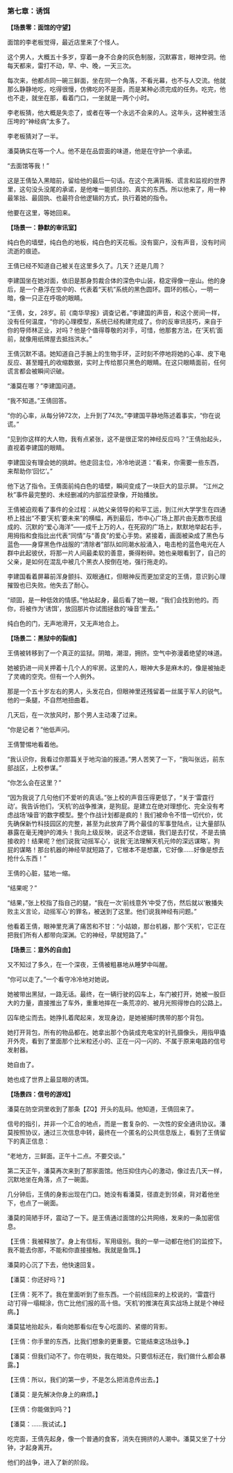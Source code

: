 ### **第七章：诱饵**

**【场景零：面馆的守望】**

面馆的李老板觉得，最近店里来了个怪人。

这个男人，大概五十多岁，穿着一身不合身的灰色制服，沉默寡言，眼神空洞。他每天都来，雷打不动，早、中、晚，一天三次。

每次来，他都点同一碗三鲜面，坐在同一个角落，不看光幕，也不与人交流。他就那么静静地吃，吃得很慢，仿佛吃的不是面，而是某种必须完成的任务。吃完，他也不走，就坐在那，看着门口，一坐就是一两个小时。

李老板猜，他大概是失恋了，或者在等一个永远不会来的人。这年头，这种被生活压垮的“神经病”太多了。

李老板猜对了一半。

潘莫确实在等一个人。他不是在品尝面的味道，他是在守护一个承诺。

“去面馆等我！”

这是王倩坠入黑暗前，留给他的最后一句话。在这个充满背叛、谎言和监视的世界里，这句没头没尾的承诺，是他唯一能抓住的、真实的东西。所以他来了，用一种最笨拙、最固执、也最符合他逻辑的方式，执行着她的指令。

他要在这里，等她回来。

**【场景一：静默的审讯室】**

纯白色的墙壁，纯白色的地板，纯白色的天花板。没有窗户，没有声音，没有时间流逝的痕迹。

王倩已经不知道自己被关在这里多久了。几天？还是几周？

李建国坐在她对面，依旧是那身剪裁合体的深色中山装，稳定得像一座山。他的身后，是一个悬浮在空中的、代表着“天机”系统的黑色圆环。圆环的核心，一明一暗，像一只正在呼吸的眼睛。

“王倩，女，28岁。前《南华早报》调查记者。”李建国的声音，和这个房间一样，没有任何温度，“你的心理模型，系统已经构建完成了。你的反审讯技巧，来自于你的导师林正业，对吗？他是个值得尊敬的对手，可惜，他那套方法，在‘天机’面前，就像用纸牌屋去抵挡洪水。”

王倩沉默不语。她知道自己手腕上的生物手环，正时刻不停地将她的心率、皮下电反应、甚至瞳孔的收缩数据，实时上传给那只黑色的眼睛。在这只眼睛面前，任何谎言都会被瞬间识破。

“潘莫在哪？”李建国问道。

“我不知道。”王倩回答。

“你的心率，从每分钟72次，上升到了74次。”李建国平静地陈述着事实，“你在说谎。”

“见到你这样的大人物，我有点紧张，这不是很正常的神经反应吗？”王倩抬起头，直视着李建国的眼睛。

李建国没有理会她的挑衅。他走回主位，冷冷地说道：“看来，你需要一些东西，来帮助你‘回忆’。”

他下达了指令。王倩面前纯白色的墙壁，瞬间变成了一块巨大的显示屏。
“江州之秋”事件最完整的、未经删减的内部监控录像，开始播放。

王倩被迫观看了事件的全过程：从她父亲领导的和平工运，到江州大学学生在四通桥上挂出“不要‘天机’要未来”的横幅，再到最后，市中心广场上那片由无数市民组成的、沉默的“爱心海洋”——成千上万的人，在死寂的广场上，默默地举起右手，用拇指和食指比出代表“同情”与“善良”的爱心手势。紧接着，画面被染成了黑色与蓝色——身穿黑色作战服的“清除者”部队如同潮水般涌入，电击枪的蓝色电光在人群中此起彼伏，将那一片人间最柔软的善意，撕得粉碎。她也亲眼看到了，自己的父亲，是如何在混乱中被几个黑衣人按倒在地，强行拖走的。

李建国看着屏幕前浑身颤抖、双眼通红，但眼神反而更加坚定的王倩，意识到心理摧毁也已失败。他失去了耐心。

“顽固，是一种低效的情感。”他站起身，最后看了她一眼，“我们会找到他的。而你，将被作为‘诱饵’，放回那片你试图拯救的‘噪音’里去。”

纯白色的门，无声地滑开，又无声地合上。

**【场景二：黑狱中的裂痕】**

王倩被转移到了一个真正的监狱。阴暗，潮湿，拥挤。空气中弥漫着绝望的味道。

她被扔进一间关押着十几个人的牢房。这里的人，眼神大多是麻木的，像是被抽走了灵魂的空壳。但有一个人例外。

那是一个五十岁左右的男人，头发花白，但眼神里还残留着一丝属于军人的锐气。他的一条腿，不自然地扭曲着。

几天后，在一次放风时，那个男人主动凑了过来。

“你是记者？”他低声问。

王倩警惕地看着他。

“我认识你，我看过你那篇关于地沟油的报道。”男人苦笑了一下，“我叫张远，前东部战区，上校参谋。”

“你怎么会在这里？”

“因为我说了几句他们不爱听的真话。”张上校的声音压得更低了，“关于‘雷霆行动’。我告诉他们，‘天机’的战争推演，是狗屁。是建立在绝对理想化、完全没有考虑战场‘噪音’的数字模型。整个作战计划都是疯的！我们被命令不惜一切代价，优先确保新竹科技园区的完整，甚至为此放弃了两个最佳的军事登陆点，让大量部队暴露在毫无掩护的滩头！我向上级反映，说这不合逻辑，我们是去打仗，不是去搞接收的！结果呢？他们说我‘动摇军心’，说我‘无法理解天机元帅的深远谋略’。狗屁的谋略！那台机器的神经早就短路了，它根本不是想赢，它好像……好像是想去抢什么东西！”

王倩的心脏，猛地一缩。

“结果呢？”

“结果，”张上校指了指自己的腿，“我在一次‘前线意外’中受了伤，然后就以‘散播失败主义言论，动摇军心’的罪名，被送到了这里。他们说我神经有问题。”

他看着王倩，眼神里充满了痛苦和不甘：“小姑娘，那台机器，那个‘天机’，它正在把我们所有人都带向深渊。它的神经，早就短路了。”

**【场景三：意外的自由】**

又不知过了多久，在一个深夜，王倩被粗暴地从睡梦中叫醒。

“你可以走了。”一个看守冷冷地对她说。

她被带出黑狱，一路无话。最终，在一辆行驶的囚车上，车门被打开，她被一股巨大的力量，直接推出了车外，重重地摔在一条荒凉的、被月光照得惨白的公路上。

囚车绝尘而去。她挣扎着爬起来，发现身边，是她被捕时携带的那个背包。

她打开背包，所有的物品都在。她拿出那个伪装成充电宝的针孔摄像头，用指甲撬开外壳，看到了里面那个比米粒还小的、正在一闪一闪的、不属于原来电路的信号发射器。

她自由了。

她也成了世界上最显眼的诱饵。

**【场景四：信号的游戏】**

潘莫在防空洞里收到了那条【ZQ】开头的乱码。他知道，王倩回来了。

信号的指引，并非一个汇合的地点，而是一套复杂的、一次性的安全通讯协议。潘莫按照协议，通过三次信息中转，最终在一个匿名的公共信息版上，看到了王倩留下的真正信息：

“老地方，三鲜面。正午十二点。不要交谈。”

第二天正午，潘莫再次来到了那家面馆。他压抑住内心的激动，像过去几天一样，沉默地坐在角落，点了一碗面。

几分钟后，王倩的身影出现在门口。她没有看潘莫，径直走到邻桌，背对着他坐下，也点了一碗面。

潘莫的简陋手环，震动了一下。是王倩通过面馆的公共网络，发来的一条加密信息。

【王倩：我被释放了。身上有信标，军用级别。我的一举一动都在他们的监控下。我不能去你那，不能和你直接接触。我就是鱼饵。】

潘莫的心沉了下去，他快速回复。

【潘莫：你还好吗？】

【王倩：死不了。我在里面听到了些东西。一个前线回来的上校说的，‘雷霆行动’打得一塌糊涂，伤亡比他们报的高十倍。‘天机’的推演在真实战场上就是个神经病。】

潘莫猛地抬起头，看向她那看似在专心吃面的、紧绷的背影。

【王倩：你手里的东西，比我们想象的更重要。它能结束这场战争。】

【潘莫：但我们动不了。你在明处，我在暗处。只要信标还在，我们做什么都会暴露。】

【王倩：所以，我们的第一步，不是怎么把消息传出去。】

【潘莫：是先解决你身上的麻烦。】

【王倩：你能做到吗？】

【潘莫：……我试试。】

吃完面，王倩先起身，像一个普通的食客，消失在拥挤的人潮中。潘莫又坐了十分钟，才起身离开。

他们的战争，进入了新的阶段。